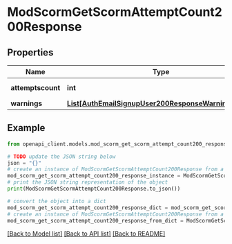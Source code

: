 # ModScormGetScormAttemptCount200Response


## Properties

Name | Type | Description | Notes
------------ | ------------- | ------------- | -------------
**attemptscount** | **int** | Attempts count | [default to null]
**warnings** | [**List[AuthEmailSignupUser200ResponseWarningsInner]**](AuthEmailSignupUser200ResponseWarningsInner.md) |  | [optional] 

## Example

```python
from openapi_client.models.mod_scorm_get_scorm_attempt_count200_response import ModScormGetScormAttemptCount200Response

# TODO update the JSON string below
json = "{}"
# create an instance of ModScormGetScormAttemptCount200Response from a JSON string
mod_scorm_get_scorm_attempt_count200_response_instance = ModScormGetScormAttemptCount200Response.from_json(json)
# print the JSON string representation of the object
print(ModScormGetScormAttemptCount200Response.to_json())

# convert the object into a dict
mod_scorm_get_scorm_attempt_count200_response_dict = mod_scorm_get_scorm_attempt_count200_response_instance.to_dict()
# create an instance of ModScormGetScormAttemptCount200Response from a dict
mod_scorm_get_scorm_attempt_count200_response_from_dict = ModScormGetScormAttemptCount200Response.from_dict(mod_scorm_get_scorm_attempt_count200_response_dict)
```
[[Back to Model list]](../README.md#documentation-for-models) [[Back to API list]](../README.md#documentation-for-api-endpoints) [[Back to README]](../README.md)


